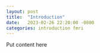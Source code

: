 ```yaml
---
layout: post
title:  "Introduction"
date:   2023-02-26 22:20:00 -0800
categories: introduction fmri
---
```

Put content here
